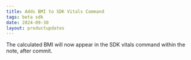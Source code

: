 ```yaml
---
title: Adds BMI to SDK Vitals Command
tags: beta sdk
date: 2024-09-30
layout: productupdates
---
```


The calculated BMI will now appear in the SDK vitals command within the note, after commit. 
